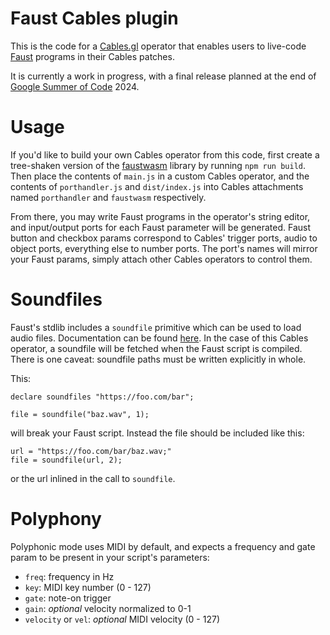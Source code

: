 # Faust Cables plugin

This is the code for a [Cables.gl](cables.gl) operator that enables users to live-code
[Faust](https://faust.grame.fr/) programs in their Cables patches.

It is currently a work in progress, with a final release planned at the end of 
[Google Summer of Code](https://summerofcode.withgoogle.com/programs/2024) 2024.

# Usage

If you'd like to build your own Cables operator from this code, first create a tree-shaken version of the 
[faustwasm](https://github.com/grame-cncm/faustwasm/tree/master) library by running `npm run build`.
Then place the contents of `main.js` in a custom Cables operator, and the contents 
of `porthandler.js` and `dist/index.js` into Cables attachments named 
`porthandler` and `faustwasm` respectively.

From there, you may write Faust programs in the operator's string editor, and 
input/output ports for each Faust parameter will be generated. Faust button and checkbox 
params correspond to Cables' trigger ports, audio to object ports, everything 
else to number ports. The port's names will mirror your Faust params, simply 
attach other Cables operators to control them.

# Soundfiles

Faust's stdlib includes a `soundfile` primitive which can be used to load audio files. Documentation can be found [here](https://faustdoc.grame.fr/manual/soundfiles/). In the case of this Cables operator, a soundfile will be fetched when the Faust script is compiled. There is one caveat:
soundfile paths must be written explicitly in whole.

This:
```dsp
declare soundfiles "https://foo.com/bar";

file = soundfile("baz.wav", 1);
```

will break your Faust script. Instead the file should be included like this:

```dsp
url = "https://foo.com/bar/baz.wav;"
file = soundfile(url, 2);
```

or the url inlined in the call to `soundfile`.

# Polyphony

Polyphonic mode uses MIDI by default, and expects a frequency and gate param to be present in your script's parameters:

- `freq`: frequency in Hz
- `key`: MIDI key number (0 - 127)
- `gate`: note-on trigger
- `gain`: *optional* velocity normalized to 0-1
- `velocity` or `vel`: *optional* MIDI velocity (0 - 127)
